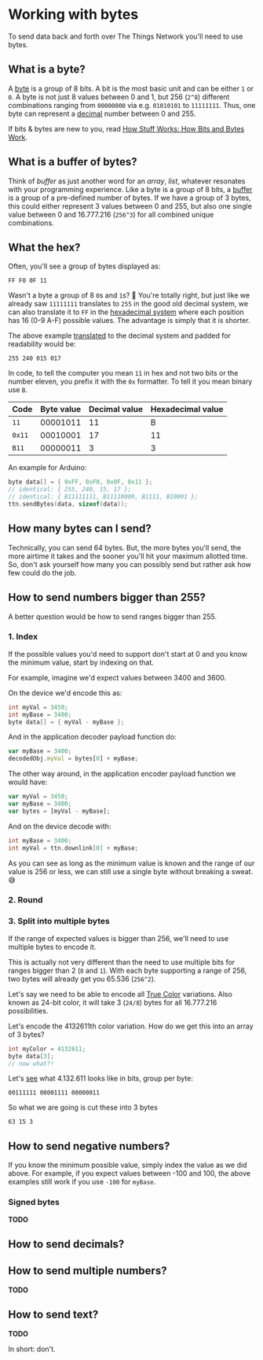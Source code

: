 # Working with bytes
To send data back and forth over The Things Network you'll need to use bytes.

## What is a byte?
A [byte](https://simple.wikipedia.org/wiki/Byte) is a group of 8 bits. A bit is the most basic unit and can be either `1` or `0`. A byte is not just 8 values between 0 and 1, but 256 (`2^8`) different combinations ranging from `00000000` via e.g. `01010101` to `11111111`. Thus, one byte can represent a [decimal](https://simple.wikipedia.org/wiki/Decimal) number between 0 and 255.

If bits & bytes are new to you, read [How Stuff Works: How Bits and Bytes Work](http://computer.howstuffworks.com/bytes.htm).

## What is a buffer of bytes?
Think of *buffer* as just another word for an *array*, *list*, whatever resonates with your programming experience. Like a byte is a group of 8 bits, a [buffer](https://en.wikipedia.org/wiki/Data_buffer) is a group of a pre-defined number of bytes. If we have a group of 3 bytes, this could either represent 3 values between 0 and 255, but also one single value between 0 and 16.777.216 (`256^3`) for all combined unique combinations.

## What the hex?
Often, you'll see a group of bytes displayed as:
 
```
FF F0 0F 11
```

Wasn't a byte a group of 8 `0`s and `1`s? 🤔 You're totally right, but just like we already saw `11111111` translates to `255` in the good old decimal system, we can also translate it to `FF` in the [hexadecimal system](https://simple.wikipedia.org/wiki/Hexadecimal_numeral_system) where each position has 16 (0-9 A-F) possible values. The advantage is simply that it is shorter.

The above example [translated](https://www.mathsisfun.com/binary-decimal-hexadecimal-converter.html) to the decimal system and padded for readability would be:

```
255 240 015 017
```

In code, to tell the computer you mean `11` in hex and not two bits or the number eleven, you prefix it with the `0x` formatter. To tell it you mean binary use `B`.

Code   | Byte value   | Decimal value | Hexadecimal value
-------|--------------|---------------|------------------
`11`   | 00001011     | 11            | B
`0x11` | 00010001     | 17            | 11
`B11`  | 00000011     | 3             | 3

An example for Arduino:

```c
byte data[] = { 0xFF, 0xF0, 0x0F, 0x11 };
// identical: { 255, 240, 15, 17 };
// identical: { B11111111, B11110000, B1111, B10001 };
ttn.sendBytes(data, sizeof(data));
```

## How many bytes can I send?
Technically, you can send 64 bytes. But, the more bytes you'll send, the more airtime it takes and the sooner you'll hit your maximum allotted time. So, don't ask yourself how many you can possibly send but rather ask how few could do the job.

## How to send numbers bigger than 255?
A better question would be how to send ranges bigger than 255.

### 1. Index
If the possible values you'd need to support don't start at 0 and you know the minimum value, start by indexing on that.

For example, imagine we'd expect values between 3400 and 3600.

On the device we'd encode this as:

```c
int myVal = 3450;
int myBase = 3400;
byte data[] = { myVal - myBase };
```

And in the application decoder payload function do:

```js
var myBase = 3400;
decodedObj.myVal = bytes[0] + myBase;
```

The other way around, in the application encoder payload function we would have:

```js
var myVal = 3450;
var myBase = 3400;
var bytes = [myVal - myBase];
```

And on the device decode with:

```c
int myBase = 3400;
int myVal = ttn.downlink[0] + myBase;
```

As you can see as long as the minimum value is known and the range of our value is 256 or less, we can still use a single byte without breaking a sweat. 😅

### 2. Round

### 3. Split into multiple bytes
If the range of expected values is bigger than 256, we'll need to use multiple bytes to encode it.

This is actually not very different than the need to use multiple bits for ranges bigger than 2 (`0` and `1`). With each byte supporting a range of 256, two bytes will already get you 65.536 (`256^2`).

Let's say we need to be able to encode all [True Color](https://en.wikipedia.org/wiki/Color_depth#True_color_.2824-bit.29) variations. Also known as 24-bit color, it will take 3 (`24/8`) bytes for all 16.777.216 possibilities.

Let's encode the 4132611th color variation. How do we get this into an array of 3 bytes?

```c
int myColor = 4132611;
byte data[3];
// now what?!
```

Let's [see](https://www.mathsisfun.com/binary-decimal-hexadecimal-converter.html) what 4.132.611 looks like in bits, group per byte:

```
00111111 00001111 00000011
```

So what we are going is cut these into 3 bytes

```
63 15 3
```

## How to send negative numbers?
If you know the minimum possible value, simply index the value as we did above. For example, if you expect values between -100 and 100, the above examples still work if you use `-100` for `myBase`.

### Signed bytes
**TODO**

## How to send decimals?

## How to send multiple numbers?
**TODO**

## How to send text?
**TODO**

In short: don't.
